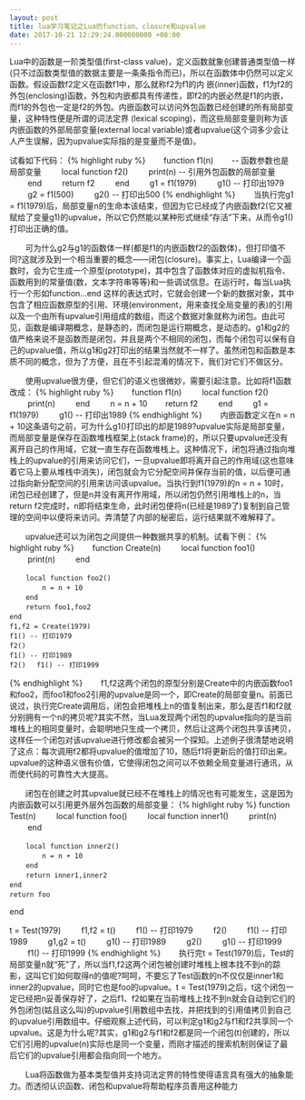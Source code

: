 ```yaml
---
layout: post
title: lua学习笔记之Lua的function、closure和upvalue
date: 2017-10-21 12:29:24.000000000 +08:00
---
```

Lua中的函数是一阶类型值(first-class value)，定义函数就象创建普通类型值一样(只不过函数类型值的数据主要是一条条指令而已)，所以在函数体中仍然可以定义函数。假设函数f2定义在函数f1中，那么就称f2为f1的内
嵌(inner)函数，f1为f2的外包(enclosing)函数，外包和内嵌都具有传递性，即f2的内嵌必然是f1的内嵌，而f1的外包也一定是f2的外包。内嵌函数可以访问外包函数已经创建的所有局部变量，这种特性便是所谓的词法定界
(lexical scoping)，而这些局部变量则称为该内嵌函数的外部局部变量(external local variable)或者upvalue(这个词多少会让人产生误解，因为upvalue实际指的是变量而不是值)。

试看如下代码：
{% highlight ruby %}
　　function f1(n) 　　-- 函数参数也是局部变量 　　
        local function f2() 　　
            print(n) -- 引用外包函数的局部变量 　　
        end 　　
        return f2 　　
    end 　　
    g1 = f1(1979) 　　
    g1() -- 打印出1979 　　
    g2 = f1(500) 　　
    g2() -- 打印出500
{% endhighlight %}
　　当执行完g1 = f1(1979)后，局部变量n的生命本该结束，但因为它已经成了内嵌函数f2(它又被赋给了变量g1)的upvalue，所以它仍然能以某种形式继续“存活”下来，从而令g1()打印出正确的值。

　　可为什么g2与g1的函数体一样(都是f1的内嵌函数f2的函数体)，但打印值不同?这就涉及到一个相当重要的概念——闭包(closure)。事实上，Lua编译一个函数时，会为它生成一个原型(prototype)，其中包含了函数体对应的虚拟机指令、函数用到的常量值(数，文本字符串等等)和一些调试信息。在运行时，每当Lua执行一个形如function...end 这样的表达式时，它就会创建一个新的数据对象，其中包含了相应函数原型的引用、环境(environment，用来查找全局变量的表)的引用以及一个由所有upvalue引用组成的数组，而这个数据对象就称为闭包。由此可见，函数是编译期概念，是静态的，而闭包是运行期概念，是动态的。g1和g2的值严格来说不是函数而是闭包，并且是两个不相同的闭包，而每个闭包可以保有自己的upvalue值，所以g1和g2打印出的结果当然就不一样了。虽然闭包和函数是本质不同的概念，但为了方便，且在不引起混淆的情况下，我们对它们不做区分。

　　使用upvalue很方便，但它们的语义也很微妙，需要引起注意。比如将f1函数改成：
{% highlight ruby %}
　　function f1(n) 　　
        local function f2() 　　
            print(n) 　　
        end 　　
        n = n + 10　　
        return f2 　　
    end 　　
    g1 = f1(1979) 　　
    g1() -- 打印出1989
{% endhighlight %}
　　内嵌函数定义在n = n + 10这条语句之前，可为什么g1()打印出的却是1989?upvalue实际是局部变量，而局部变量是保存在函数堆栈框架上(stack frame)的，所以只要upvalue还没有离开自己的作用域，它就一直生存在函数堆栈上。这种情况下，闭包将通过指向堆栈上的upvalue的引用来访问它们，一旦upvalue即将离开自己的作用域(这也意味着它马上要从堆栈中消失)，闭包就会为它分配空间并保存当前的值，以后便可通过指向新分配空间的引用来访问该upvalue。当执行到f1(1979)的n = n + 10时，闭包已经创建了，但是n并没有离开作用域，所以闭包仍然引用堆栈上的n，当return f2完成时，n即将结束生命，此时闭包便将n(已经是1989了)复制到自己管理的空间中以便将来访问。弄清楚了内部的秘密后，运行结果就不难解释了。

　　upvalue还可以为闭包之间提供一种数据共享的机制。试看下例：
{% highlight ruby %}
　　function Create(n) 　　
        local function foo1() 　　
            print(n) 　　
        end 
        
        local function foo2() 　　
            n = n + 10　　
        end 　　
        return foo1,foo2 　　
    end 　　
    f1,f2 = Create(1979) 　　
    f1() -- 打印1979 　　
    f2() 　　
    f1() -- 打印1989 　　
    f2() 　f1() -- 打印1999
{% endhighlight %}
　　f1,f2这两个闭包的原型分别是Create中的内嵌函数foo1和foo2，而foo1和foo2引用的upvalue是同一个，即Create的局部变量n。前面已说过，执行完Create调用后，闭包会把堆栈上n的值复制出来，那么是否f1和f2就分别拥有一个n的拷贝呢?其实不然，当Lua发现两个闭包的upvalue指向的是当前堆栈上的相同变量时，会聪明地只生成一个拷贝，然后让这两个闭包共享该拷贝，这样任一个闭包对该upvalue进行修改都会被另一个探知。上述例子很清楚地说明了这点：每次调用f2都将upvalue的值增加了10，随后f1将更新后的值打印出来。upvalue的这种语义很有价值，它使得闭包之间可以不依赖全局变量进行通讯，从而使代码的可靠性大大提高。

　　闭包在创建之时其upvalue就已经不在堆栈上的情况也有可能发生，这是因为内嵌函数可以引用更外层外包函数的局部变量：
{% highlight ruby %}
function Test(n) 　　
    local function foo() 　　
        local function inner1() 　　
            print(n) 　　
        end 　　
        
        local function inner2() 　　
            n = n + 10　　
        end 　　
        return inner1,inner2 　　
    end 　　
    return foo 　　
end 

t = Test(1979) 　　
f1,f2 = t() 　　
f1() -- 打印1979 　　
f2() 　　
f1() -- 打印1989 　　
g1,g2 = t() 　　
g1() -- 打印1989 　　
g2() 　　
g1() -- 打印1999 　　
f1() -- 打印1999
{% endhighlight %}
　　执行完t = Test(1979)后，Test的局部变量n就“死”了，所以当f1,f2这两个闭包被创建时堆栈上根本找不到n的踪影，这叫它们如何取得n的值呢?呵呵，不要忘了Test函数的n不仅仅是inner1和inner2的upvalue，同时它也是foo的upvalue。t = Test(1979)之后，t这个闭包一定已经把n妥善保存好了，之后f1、f2如果在当前堆栈上找不到n就会自动到它们的外包闭包(姑且这么叫)的upvalue引用数组中去找，并把找到的引用值拷贝到自己的upvalue引用数组中。仔细观察上述代码，可以判定g1和g2与f1和f2共享同一个upvalue。这是为什么呢?其实，g1和g2与f1和f2都是同一个闭包(t)创建的，所以它们引用的upvalue(n)实际也是同一个变量，而刚才描述的搜索机制则保证了最后它们的upvalue引用都会指向同一个地方。

　　Lua将函数做为基本类型值并支持词法定界的特性使得语言具有强大的抽象能力。而透彻认识函数、闭包和upvalue将帮助程序员善用这种能力